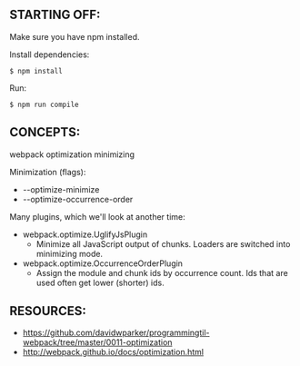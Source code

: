 ## STARTING OFF:

Make sure you have npm installed.

Install dependencies:
```
$ npm install
```

Run:
```
$ npm run compile
```

## CONCEPTS:

webpack optimization minimizing

Minimization (flags):

* --optimize-minimize
* --optimize-occurrence-order

Many plugins, which we'll look at another time:

* webpack.optimize.UglifyJsPlugin
  * Minimize all JavaScript output of chunks. Loaders are switched into minimizing mode.
* webpack.optimize.OccurrenceOrderPlugin
  * Assign the module and chunk ids by occurrence count. Ids that are used often get lower (shorter) ids.

## RESOURCES:

* https://github.com/davidwparker/programmingtil-webpack/tree/master/0011-optimization
* http://webpack.github.io/docs/optimization.html
